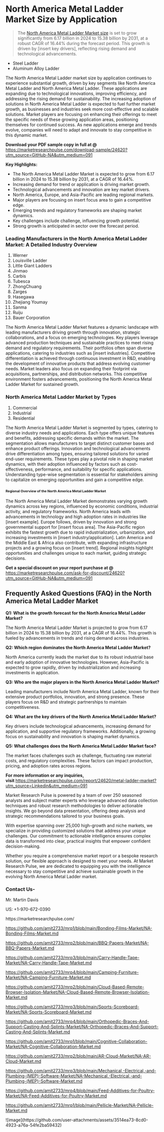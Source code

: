 <h1>North America Metal Ladder Market&nbsp;Size by Application</h1><blockquote><p>The <a href="https://marketresearchpulse.com/download-sample/24620?utm_source=GitHub-NA&amp;utm_medium=091">North America Metal Ladder Market size</a> is set to grow significantly from 6.17 billion in 2024 to 15.38 billion by 2031, at a robust CAGR of 16.44% during the forecast period. This growth is driven by [insert key drivers], reflecting rising demand and technological advancements.</p></blockquote><ul><li>Steel Ladder<li> Aluminum Alloy Ladder</li></ul><p>The North America Metal Ladder market size by application continues to experience substantial growth, driven by key segments like North America Metal Ladder and North America Metal Ladder. These applications are expanding due to technological innovations, improving efficiency, and addressing the rising demand for sustainability. The increasing adoption of solutions in North America Metal Ladder is expected to fuel further market growth, as businesses and industries seek more cost-effective and scalable solutions. Market players are focusing on enhancing their offerings to meet the specific needs of these growing application areas, positioning themselves for continued success. As new applications emerge and trends evolve, companies will need to adapt and innovate to stay competitive in this dynamic market.</p><p><strong>Download your PDF sample copy in full at @ </strong><a href="https://marketresearchpulse.com/download-sample/24620?utm_source=GitHub-NA&amp;utm_medium=091">https://marketresearchpulse.com/download-sample/24620?utm_source=GitHub-NA&amp;utm_medium=091</a></p><p><strong>Key Highlights: </strong></p><ul><li>The North America Metal Ladder Market is expected to grow from 6.17 billion in 2024 to 15.38 billion by 2031, at a CAGR of 16.44%.</li><li>Increasing demand for trend or application is driving market growth.</li><li>Technological advancements and innovation are key market drivers.</li><li>North America, Europe, and Asia-Pacific are leading regional markets.</li><li>Major players are focusing on insert focus area to gain a competitive edge.</li><li>Emerging trends and regulatory frameworks are shaping market dynamics.</li><li>Key challenges include challenge, influencing growth potential.</li><li>Strong growth is anticipated in sector over the forecast period.</li></ul><h3>Leading Manufacturers in the North America Metal Ladder Market: A Detailed Industry Overview</h3><ol><li>Werner</li><li>Louisville Ladder</li><li>Little Giant Ladders</li><li>Jinmao</li><li>Carbis</li><li>Tubesca</li><li>ZhongChuang</li><li>Zarges</li><li>Hasegawa</li><li>Zhejiang Youmay</li><li>Sanma</li><li>Ruiju</li><li>Bauer Corporation</li></ol><div class="flex max-w-full flex-col flex-grow"><div class="min-h-8 text-message flex w-full flex-col items-end gap-2 whitespace-normal break-words [.text-message+&amp;]:mt-5" dir="auto" data-message-author-role="assistant" data-message-id="fd8432e4-4910-450d-b182-61b7bfb0a01f" data-message-model-slug="gpt-4o"><div class="flex w-full flex-col gap-1 empty:hidden first:pt-[3px]"><div class="markdown prose w-full break-words dark:prose-invert light"><p>The North America Metal Ladder Market features a dynamic landscape with leading manufacturers driving growth through innovation, strategic collaborations, and a focus on emerging technologies. Key players leverage advanced production techniques and sustainable practices to meet rising demand and regulatory requirements. Their portfolios often span diverse applications, catering to industries such as [insert industries]. Competitive differentiation is achieved through continuous investment in R&amp;D, enabling the development of innovative products that address evolving customer needs. Market leaders also focus on expanding their footprint via acquisitions, partnerships, and distribution networks. This competitive environment fosters advancements, positioning the North America Metal Ladder Market for sustained growth.</p></div></div></div></div><h3>North America Metal Ladder Market by Types</h3><ol><li>Commercial<li> Industrial<li> Residential</li></ol><div class="flex max-w-full flex-col flex-grow"><div class="min-h-8 text-message flex w-full flex-col items-end gap-2 whitespace-normal break-words [.text-message+&amp;]:mt-5" dir="auto" data-message-author-role="assistant" data-message-id="084470be-0bb7-4664-bddf-5156b4f41249" data-message-model-slug="gpt-4o-mini"><div class="flex w-full flex-col gap-1 empty:hidden first:pt-[3px]"><div class="markdown prose w-full break-words dark:prose-invert light"><p>The North America Metal Ladder Market is segmented by types, catering to diverse industry needs and applications. Each type offers unique features and benefits, addressing specific demands within the market. The segmentation allows manufacturers to target distinct customer bases and enhance product offerings. Innovation and technological advancements drive differentiation among types, ensuring tailored solutions for varied end-user requirements. These types play a pivotal role in shaping market dynamics, with their adoption influenced by factors such as cost-effectiveness, performance, and suitability for specific applications. Understanding type-wise segmentation is essential for stakeholders aiming to capitalize on emerging opportunities and gain a competitive edge.</p></div></div></div></div><h3><span style="font-size: 11px;">Regional Overview of the North America Metal Ladder Market</span></h3><div class="flex max-w-full flex-col flex-grow"><div class="min-h-8 text-message flex w-full flex-col items-end gap-2 whitespace-normal break-words [.text-message+&amp;]:mt-5" dir="auto" data-message-author-role="assistant" data-message-id="e9038762-ce64-4e30-91c9-9bd413514231" data-message-model-slug="gpt-4o-mini"><div class="flex w-full flex-col gap-1 empty:hidden first:pt-[3px]"><div class="markdown prose w-full break-words dark:prose-invert light"><p>The North America Metal Ladder Market demonstrates varying growth dynamics across key regions, influenced by economic conditions, industrial activity, and regulatory frameworks. North America leads with advancements in technology and high adoption rates in industries like [insert example]. Europe follows, driven by innovation and strong governmental support for [insert focus area]. The Asia-Pacific region exhibits the fastest growth due to rapid industrialization, urbanization, and increasing investments in [insert industry/application]. Latin America and the Middle East &amp; Africa also contribute, with expanding infrastructure projects and a growing focus on [insert trend]. Regional insights highlight opportunities and challenges unique to each market, guiding strategic decisions.</p></div></div></div></div><p><strong>Get a special discount on your report purchase at @ </strong><a href="https://marketresearchpulse.com/ask-for-discount/24620?utm_source=GitHub-NA&amp;utm_medium=091">https://marketresearchpulse.com/ask-for-discount/24620?utm_source=GitHub-NA&amp;utm_medium=091</a></p><h2>Frequently Asked Questions (FAQ) in the North America Metal Ladder Market</h2><p><strong>Q1: What is the growth forecast for the North America Metal Ladder Market?</strong></p><p>The North America Metal Ladder Market is projected to grow from 6.17 billion in 2024 to 15.38 billion by 2031, at a CAGR of 16.44%. This growth is fueled by advancements in trends and rising demand across industries.</p><p><strong>Q2: Which region dominates the North America Metal Ladder Market?</strong></p><p>North America currently leads the market due to its robust industrial base and early adoption of innovative technologies. However, Asia-Pacific is expected to grow rapidly, driven by industrialization and increasing investments in application.</p><p><strong>Q3: Who are the major players in the North America Metal Ladder Market?</strong></p><p>Leading manufacturers include North America Metal Ladder, known for their extensive product portfolios, innovation, and strong presence. These players focus on R&amp;D and strategic partnerships to maintain competitiveness.</p><p><strong>Q4: What are the key drivers of the North America Metal Ladder Market?</strong></p><p>Key drivers include technological advancements, increasing demand for application, and supportive regulatory frameworks. Additionally, a growing focus on sustainability and innovation is shaping market dynamics.</p><p><strong>Q5: What challenges does the North America Metal Ladder Market face?</strong></p><p>The market faces challenges such as challenge, fluctuating raw material costs, and regulatory complexities. These factors can impact production, pricing, and adoption rates across regions.</p><p><strong>For more information or any inquiries, visit&nbsp;</strong><a href="https://marketresearchpulse.com/report/24620/metal-ladder-market?utm_source=Linkedin&utm_medium=091">https://marketresearchpulse.com/report/24620/metal-ladder-market?utm_source=Linkedin&utm_medium=091</a></p><p>Market Research Pulse is powered by a team of over 250 seasoned analysts and subject matter experts who leverage advanced data collection techniques and robust research methodologies to deliver actionable insights. We go beyond data presentation, offering deep analysis and strategic recommendations tailored to your business goals.</p><p>With expertise spanning over 25,000 high-growth and niche markets, we specialize in providing customized solutions that address your unique challenges. Our commitment to actionable intelligence ensures complex data is transformed into clear, practical insights that empower confident decision-making.</p><p>Whether you require a comprehensive market report or a bespoke research solution, our flexible approach is designed to meet your needs. At Market Research Pulse, we are dedicated to equipping you with the intelligence necessary to stay competitive and achieve sustainable growth in the evolving North America Metal Ladder market.</p><h3><strong>Contact Us-</strong></h3><p>Mr. Martin Davis</p><p>US: +1-970-672-0390</p><p>https://marketresearchpulse.com/</p><p><a href="https://github.com/amit2733/mrp1/blob/main/Bonding-Films-Market/NA-Bonding-Films-Market.md">https://github.com/amit2733/mrp1/blob/main/Bonding-Films-Market/NA-Bonding-Films-Market.md</a></p><p><a href="https://github.com/amit2733/mrp2/blob/main/BBQ-Papers-Market/NA-BBQ-Papers-Market.md">https://github.com/amit2733/mrp2/blob/main/BBQ-Papers-Market/NA-BBQ-Papers-Market.md</a></p><p><a href="https://github.com/amit2733/mrp3/blob/main/Carry-Handle-Tape-Market/NA-Carry-Handle-Tape-Market.md">https://github.com/amit2733/mrp3/blob/main/Carry-Handle-Tape-Market/NA-Carry-Handle-Tape-Market.md</a></p><p><a href="https://github.com/amit2733/mrp4/blob/main/Camping-Furniture-Market/NA-Camping-Furniture-Market.md">https://github.com/amit2733/mrp4/blob/main/Camping-Furniture-Market/NA-Camping-Furniture-Market.md</a></p><p><a href="https://github.com/amit2733/mrp2/blob/main/Cloud-Based-Remote-Browser-Isolation-Market/NA-Cloud-Based-Remote-Browser-Isolation-Market.md">https://github.com/amit2733/mrp2/blob/main/Cloud-Based-Remote-Browser-Isolation-Market/NA-Cloud-Based-Remote-Browser-Isolation-Market.md</a></p><p><a href="https://github.com/amit2733/mrp3/blob/main/Sports-Scoreboard-Market/NA-Sports-Scoreboard-Market.md">https://github.com/amit2733/mrp3/blob/main/Sports-Scoreboard-Market/NA-Sports-Scoreboard-Market.md</a></p><p><a href="https://github.com/amit2733/mrp4/blob/main/Orthopedic-Braces-And-Support-Casting-And-Splints-Market/NA-Orthopedic-Braces-And-Support-Casting-And-Splints-Market.md">https://github.com/amit2733/mrp4/blob/main/Orthopedic-Braces-And-Support-Casting-And-Splints-Market/NA-Orthopedic-Braces-And-Support-Casting-And-Splints-Market.md</a></p><p><a href="https://github.com/amit2733/mrp1/blob/main/Cognitive-Collaboration-Market/NA-Cognitive-Collaboration-Market.md">https://github.com/amit2733/mrp1/blob/main/Cognitive-Collaboration-Market/NA-Cognitive-Collaboration-Market.md</a></p><p><a href="https://github.com/amit2733/mrp2/blob/main/AR-Cloud-Market/NA-AR-Cloud-Market.md">https://github.com/amit2733/mrp2/blob/main/AR-Cloud-Market/NA-AR-Cloud-Market.md</a></p><p><a href="https://github.com/amit2733/mrp3/blob/main/Mechanical,-Electrical,-and-Plumbing-(MEP)-Software-Market/NA-Mechanical,-Electrical,-and-Plumbing-(MEP)-Software-Market.md">https://github.com/amit2733/mrp3/blob/main/Mechanical,-Electrical,-and-Plumbing-(MEP)-Software-Market/NA-Mechanical,-Electrical,-and-Plumbing-(MEP)-Software-Market.md</a></p><p><a href="https://github.com/amit2733/mrp4/blob/main/Feed-Additives-for-Poultry-Market/NA-Feed-Additives-for-Poultry-Market.md">https://github.com/amit2733/mrp4/blob/main/Feed-Additives-for-Poultry-Market/NA-Feed-Additives-for-Poultry-Market.md</a></p><p><a href="https://github.com/amit2733/mrp1/blob/main/Pellicle-Market/NA-Pellicle-Market.md">https://github.com/amit2733/mrp1/blob/main/Pellicle-Market/NA-Pellicle-Market.md</a></p>
![image](https://github.com/user-attachments/assets/3514ea73-8cd0-4923-a76a-54fe2ba59432)
